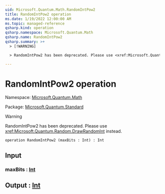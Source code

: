 ```yaml
---
uid: Microsoft.Quantum.Math.RandomIntPow2
title: RandomIntPow2 operation
ms.date: 1/19/2022 12:00:00 AM
ms.topic: managed-reference
qsharp.kind: operation
qsharp.namespace: Microsoft.Quantum.Math
qsharp.name: RandomIntPow2
qsharp.summary: >+
  > [!WARNING]

  > RandomIntPow2 has been deprecated. Please use <xref:Microsoft.Quantum.Random.DrawRandomInt> instead.

---
```


# RandomIntPow2 operation

Namespace: [Microsoft.Quantum.Math](xref:Microsoft.Quantum.Math)

Package: [Microsoft.Quantum.Standard](https://nuget.org/packages/Microsoft.Quantum.Standard)


> [!WARNING]
> RandomIntPow2 has been deprecated. Please use <xref:Microsoft.Quantum.Random.DrawRandomInt> instead.



```qsharp
operation RandomIntPow2 (maxBits : Int) : Int
```


## Input

### maxBits : [Int](xref:microsoft.quantum.qsharp.valueliterals#int-literals)





## Output : [Int](xref:microsoft.quantum.qsharp.valueliterals#int-literals)

